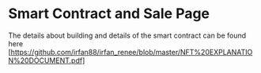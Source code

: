 # Smart Contract and Sale Page
The details about building and details of the smart contract can be found here [https://github.com/irfan88/irfan_renee/blob/master/NFT%20EXPLANATION%20DOCUMENT.pdf]
